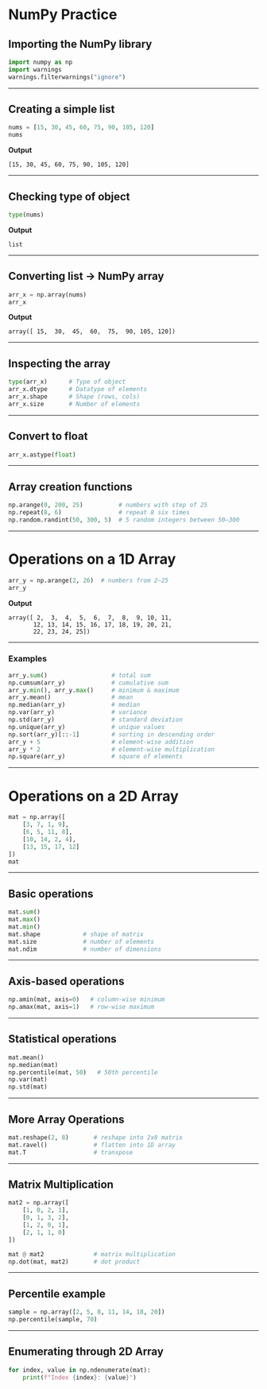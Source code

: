 # NumPy Practice

## Importing the NumPy library

```python
import numpy as np
import warnings
warnings.filterwarnings("ignore")
```

---

## Creating a simple list

```python
nums = [15, 30, 45, 60, 75, 90, 105, 120]
nums
```

**Output**

```
[15, 30, 45, 60, 75, 90, 105, 120]
```

---

## Checking type of object

```python
type(nums)
```

**Output**

```
list
```

---

## Converting list → NumPy array

```python
arr_x = np.array(nums)
arr_x
```

**Output**

```
array([ 15,  30,  45,  60,  75,  90, 105, 120])
```

---

## Inspecting the array

```python
type(arr_x)      # Type of object
arr_x.dtype      # Datatype of elements
arr_x.shape      # Shape (rows, cols)
arr_x.size       # Number of elements
```

---

## Convert to float

```python
arr_x.astype(float)
```

---

## Array creation functions

```python
np.arange(0, 200, 25)          # numbers with step of 25
np.repeat(8, 6)                # repeat 8 six times
np.random.randint(50, 300, 5)  # 5 random integers between 50–300
```

---

# Operations on a 1D Array

```python
arr_y = np.arange(2, 26)  # numbers from 2–25
arr_y
```

**Output**

```
array([ 2,  3,  4,  5,  6,  7,  8,  9, 10, 11,
       12, 13, 14, 15, 16, 17, 18, 19, 20, 21,
       22, 23, 24, 25])
```

---

### Examples

```python
arr_y.sum()                  # total sum
np.cumsum(arr_y)             # cumulative sum
arr_y.min(), arr_y.max()     # minimum & maximum
arr_y.mean()                 # mean
np.median(arr_y)             # median
np.var(arr_y)                # variance
np.std(arr_y)                # standard deviation
np.unique(arr_y)             # unique values
np.sort(arr_y)[::-1]         # sorting in descending order
arr_y + 5                    # element-wise addition
arr_y * 2                    # element-wise multiplication
np.square(arr_y)             # square of elements
```

---

# Operations on a 2D Array

```python
mat = np.array([
    [3, 7, 1, 9],
    [6, 5, 11, 8],
    [10, 14, 2, 4],
    [13, 15, 17, 12]
])
mat
```

---

## Basic operations

```python
mat.sum()
mat.max()
mat.min()
mat.shape            # shape of matrix
mat.size             # number of elements
mat.ndim             # number of dimensions
```

---

## Axis-based operations

```python
np.amin(mat, axis=0)   # column-wise minimum
np.amax(mat, axis=1)   # row-wise maximum
```

---

## Statistical operations

```python
mat.mean()
np.median(mat)
np.percentile(mat, 50)   # 50th percentile
np.var(mat)
np.std(mat)
```

---

## More Array Operations

```python
mat.reshape(2, 8)       # reshape into 2x8 matrix
mat.ravel()             # flatten into 1D array
mat.T                   # transpose
```

---

## Matrix Multiplication

```python
mat2 = np.array([
    [1, 0, 2, 1],
    [0, 1, 3, 2],
    [1, 2, 0, 1],
    [2, 1, 1, 0]
])

mat @ mat2              # matrix multiplication
np.dot(mat, mat2)       # dot product
```

---

## Percentile example

```python
sample = np.array([2, 5, 8, 11, 14, 18, 20])
np.percentile(sample, 70)
```

---

## Enumerating through 2D Array

```python
for index, value in np.ndenumerate(mat):
    print(f"Index {index}: {value}")
```
